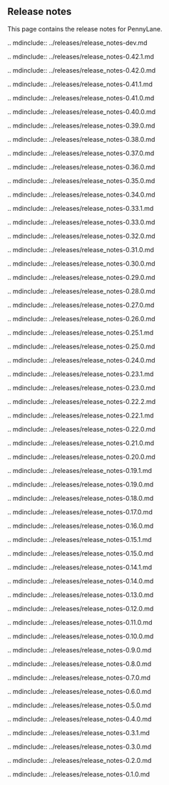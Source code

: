 Release notes
-------------

This page contains the release notes for PennyLane.

.. mdinclude:: ../releases/release_notes-dev.md

.. mdinclude:: ../releases/release_notes-0.42.1.md

.. mdinclude:: ../releases/release_notes-0.42.0.md

.. mdinclude:: ../releases/release_notes-0.41.1.md

.. mdinclude:: ../releases/release_notes-0.41.0.md

.. mdinclude:: ../releases/release_notes-0.40.0.md

.. mdinclude:: ../releases/release_notes-0.39.0.md

.. mdinclude:: ../releases/release_notes-0.38.0.md

.. mdinclude:: ../releases/release_notes-0.37.0.md

.. mdinclude:: ../releases/release_notes-0.36.0.md

.. mdinclude:: ../releases/release_notes-0.35.0.md

.. mdinclude:: ../releases/release_notes-0.34.0.md

.. mdinclude:: ../releases/release_notes-0.33.1.md

.. mdinclude:: ../releases/release_notes-0.33.0.md

.. mdinclude:: ../releases/release_notes-0.32.0.md

.. mdinclude:: ../releases/release_notes-0.31.0.md

.. mdinclude:: ../releases/release_notes-0.30.0.md

.. mdinclude:: ../releases/release_notes-0.29.0.md

.. mdinclude:: ../releases/release_notes-0.28.0.md

.. mdinclude:: ../releases/release_notes-0.27.0.md

.. mdinclude:: ../releases/release_notes-0.26.0.md

.. mdinclude:: ../releases/release_notes-0.25.1.md

.. mdinclude:: ../releases/release_notes-0.25.0.md

.. mdinclude:: ../releases/release_notes-0.24.0.md

.. mdinclude:: ../releases/release_notes-0.23.1.md

.. mdinclude:: ../releases/release_notes-0.23.0.md

.. mdinclude:: ../releases/release_notes-0.22.2.md

.. mdinclude:: ../releases/release_notes-0.22.1.md

.. mdinclude:: ../releases/release_notes-0.22.0.md

.. mdinclude:: ../releases/release_notes-0.21.0.md

.. mdinclude:: ../releases/release_notes-0.20.0.md

.. mdinclude:: ../releases/release_notes-0.19.1.md

.. mdinclude:: ../releases/release_notes-0.19.0.md

.. mdinclude:: ../releases/release_notes-0.18.0.md

.. mdinclude:: ../releases/release_notes-0.17.0.md

.. mdinclude:: ../releases/release_notes-0.16.0.md

.. mdinclude:: ../releases/release_notes-0.15.1.md

.. mdinclude:: ../releases/release_notes-0.15.0.md

.. mdinclude:: ../releases/release_notes-0.14.1.md

.. mdinclude:: ../releases/release_notes-0.14.0.md

.. mdinclude:: ../releases/release_notes-0.13.0.md

.. mdinclude:: ../releases/release_notes-0.12.0.md

.. mdinclude:: ../releases/release_notes-0.11.0.md

.. mdinclude:: ../releases/release_notes-0.10.0.md

.. mdinclude:: ../releases/release_notes-0.9.0.md

.. mdinclude:: ../releases/release_notes-0.8.0.md

.. mdinclude:: ../releases/release_notes-0.7.0.md

.. mdinclude:: ../releases/release_notes-0.6.0.md

.. mdinclude:: ../releases/release_notes-0.5.0.md

.. mdinclude:: ../releases/release_notes-0.4.0.md

.. mdinclude:: ../releases/release_notes-0.3.1.md

.. mdinclude:: ../releases/release_notes-0.3.0.md

.. mdinclude:: ../releases/release_notes-0.2.0.md

.. mdinclude:: ../releases/release_notes-0.1.0.md
